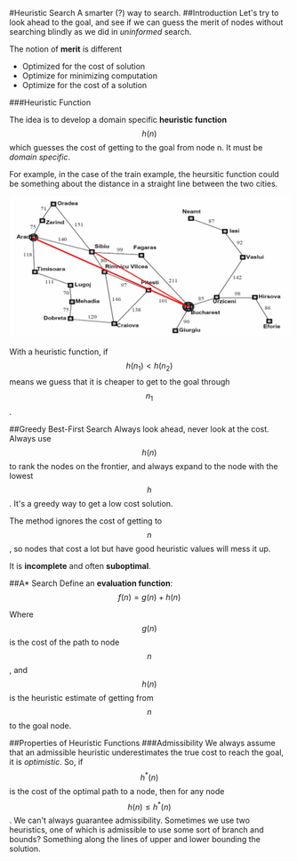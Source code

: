#Heuristic Search
A smarter (?) way to search.
##Introduction
Let's try to look ahead to the goal, and see if we can guess the merit of nodes without searching blindly as we did in *uninformed* search.

The notion of **merit** is different
* Optimized for the cost of solution
* Optimize for minimizing computation
* Optimize for the cost of a solution

###Heuristic Function

The idea is to develop a domain specific **heuristic function** $$h(n)$$ which guesses the cost of getting to the goal from node n. It must be *domain specific*.

For example, in the case of the train example, the heursitic function could be something about the distance in a straight line between the two cities.

![2-crow_heuristic](/assets/2-crow_heuristic.JPG)

With a heuristic function, if $$h(n_1)<h(n_2)$$ means we guess that it is cheaper to get to the goal through $$n_1$$.

##Greedy Best-First Search
Always look ahead, never look at the cost. Always use $$h(n)$$ to rank the nodes on the frontier, and always expand to the node with the lowest $$h$$. It's a greedy way to get a low cost solution.

The method ignores the cost of getting to $$n$$, so nodes that cost a lot but have good heuristic values will mess it up.

It is **incomplete** and often **suboptimal**.

##A* Search
Define an **evaluation function**: $$f(n) = g(n) + h(n)$$

Where $$g(n)$$ is the cost of the path to node $$n$$, and $$h(n)$$ is the heuristic estimate of getting from $$n$$ to the goal node.

##Properties of Heuristic Functions
###Admissibility
We always assume that an admissible heuristic underestimates the true cost to reach the goal, it is *optimistic*. So, if $$h^{*}(n)$$ is the cost of the optimal path to a node, then for any node $$h(n)\leq h^{*}(n)$$. We can't always guarantee admissibility. Sometimes we use two heuristics, one of which is admissible to use some sort of branch and bounds? Something along the lines of upper and lower bounding the solution.
